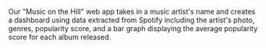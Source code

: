 Our "Music on the Hill" web app takes in a music artist's name and creates a dashboard using data extracted 
from Spotify including the artist's photo, genres, popularity score, and a bar graph displaying the average 
popularity score for each album released. 
